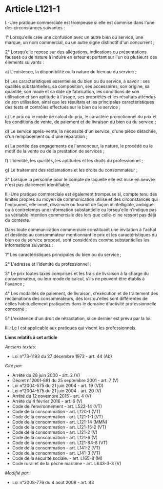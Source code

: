 # Article L121-1

I.-Une pratique commerciale est trompeuse si elle est commise dans l'une des circonstances suivantes : 

1° Lorsqu'elle crée une confusion avec un autre bien ou service, une marque, un nom commercial, ou un autre signe distinctif
d'un concurrent ; 

2° Lorsqu'elle repose sur des allégations, indications ou présentations fausses ou de nature à induire en erreur et portant
sur l'un ou plusieurs des éléments suivants : 

a) L'existence, la disponibilité ou la nature du bien ou du service ; 

b) Les caractéristiques essentielles du bien ou du service, à savoir : ses qualités substantielles, sa composition, ses
accessoires, son origine, sa quantité, son mode et sa date de fabrication, les conditions de son utilisation et son aptitude
à l'usage, ses propriétés et les résultats attendus de son utilisation, ainsi que les résultats et les principales
caractéristiques des tests et contrôles effectués sur le bien ou le service ; 

c) Le prix ou le mode de calcul du prix, le caractère promotionnel du prix et les conditions de vente, de paiement et de
livraison du bien ou du service ; 

d) Le service après-vente, la nécessité d'un service, d'une pièce détachée, d'un remplacement ou d'une réparation ; 

e) La portée des engagements de l'annonceur, la nature, le procédé ou le motif de la vente ou de la prestation de services ; 

f) L'identité, les qualités, les aptitudes et les droits du professionnel ; 

g) Le traitement des réclamations et les droits du consommateur ; 

3° Lorsque la personne pour le compte de laquelle elle est mise en oeuvre n'est pas clairement identifiable. 

II.-Une pratique commerciale est également trompeuse si, compte tenu des limites propres au moyen de communication utilisé et
des circonstances qui l'entourent, elle omet, dissimule ou fournit de façon inintelligible, ambiguë ou à contretemps une
information substantielle ou lorsqu'elle n'indique pas sa véritable intention commerciale dès lors que celle-ci ne ressort
pas déjà du contexte. 

Dans toute communication commerciale constituant une invitation à l'achat et destinée au consommateur mentionnant le prix et
les caractéristiques du bien ou du service proposé, sont considérées comme substantielles les informations suivantes : 

1° Les caractéristiques principales du bien ou du service ; 

2° L'adresse et l'identité du professionnel ; 

3° Le prix toutes taxes comprises et les frais de livraison à la charge du consommateur, ou leur mode de calcul, s'ils ne
peuvent être établis à l'avance ; 

4° Les modalités de paiement, de livraison, d'exécution et de traitement des réclamations des consommateurs, dès lors
qu'elles sont différentes de celles habituellement pratiquées dans le domaine d'activité professionnelle concerné ; 

5° L'existence d'un droit de rétractation, si ce dernier est prévu par la loi. 

III.-Le I est applicable aux pratiques qui visent les professionnels.

**Liens relatifs à cet article**

_Anciens textes_:

  - Loi n°73-1193 du 27 décembre 1973 - art. 44 (Ab)

_Cité par_:

  - Arrêté du 28 juin 2000 - art. 2 (V)
  - Décret n°2001-881 du 25 septembre 2001 - art. 7 (V)
  - Loi n°2004-575 du 21 juin 2004 - art. 19 (VD)
  - Loi n°2004-575 du 21 juin 2004 - art. 20 (V)
  - Arrêté du 12 novembre 2015 - art. 4 (V)
  - Arrêté du 4 février 2016 - art. 6 (V)
  - Code de l'environnement - art. L522-14 (VT)
  - Code de la consommation - art. L120-1 (VT)
  - Code de la consommation - art. L121-1-1 (VT)
  - Code de la consommation - art. L121-14 (MMN)
  - Code de la consommation - art. L121-15-2 (VT)
  - Code de la consommation - art. L121-2 (V)
  - Code de la consommation - art. L121-6 (V)
  - Code de la consommation - art. L121-84-8 (VT)
  - Code de la consommation - art. L141-2 (VT)
  - Code de la consommation - art. L141-3 (VT)
  - Code de la sécurité sociale. - art. L165-8 (M)
  - Code rural et de la pêche maritime - art. L643-3-3 (V)

_Modifié par_:

  - Loi n°2008-776 du 4 août 2008 - art. 83
